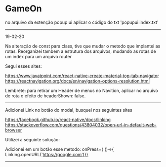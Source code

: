 # GameOn

no arquivo da extenção popup ui aplicar o código do txt 'popupui index.txt'

----------------------------------------------------------------------------
19-02-20

Na alteração de const para class, tive que mudar o metodo que implantei as rotas. Reorganizei tambem a estrutura dos arquivos, mudando as rotas de um index para um arquivo router

Segui esses sites: 

https://www.javatpoint.com/react-native-create-material-top-tab-navigator
https://reactnavigation.org/docs/en/navigation-options-resolution.html

Lembrete: para retirar um Header de menus no Navition, aplicar no arquivo de rota o efeito de headerShown: false.

---------------------------------------------------------------------------

Adicionei Link no botão do modal, busquei nos seguintes sites

https://facebook.github.io/react-native/docs/linking
https://stackoverflow.com/questions/43804032/open-url-in-default-web-browser

Utilizei a seguinte solução:

Adicionei em um botão esse metodo: onPress={ ()=>{ Linking.openURL('https://google.com')}}


---------------------------------------------------------------------------

